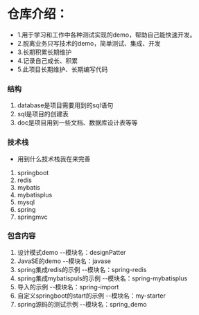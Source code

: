 # 仓库介绍：
- 1.用于学习和工作中各种测试实现的demo，帮助自己能快速开发。
- 2.脱离业务只写技术的demo，简单测试、集成、开发
- 3.长期积累长期维护
- 4.记录自己成长、积累
- 5.此项目长期维护、长期编写代码

### 结构
1. database是项目需要用到的sql语句
2. sql是项目的创建表
3. doc是项目用到一些文档、数据库设计表等等

### 技术栈

- 用到什么技术栈我在来完善
1. springboot
2. redis
3. mybatis
4. mybatisplus
5. mysql
6. spring
7. springmvc

### 包含内容
1. 设计模式demo   --模块名：designPatter
2. JavaSE的demo  --模块名：javase
3. spring集成redis的示例  --模块名：spring-redis
4. spring集成mybatispuls的示例  --模块名：spring-mybatisplus
5. 导入的示例      --模块名：spring-import
6. 自定义springboot的start的示例  --模块名：my-starter
7. spring源码的测试示例   --模块名：spring_demo



